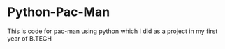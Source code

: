 # Python-Pac-Man
This is code for pac-man using python which I did as a project in my first year of B.TECH
